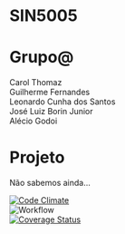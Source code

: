# SIN5005

# Grupo@

Carol Thomaz </br>
Guilherme Fernandes </br>
Leonardo Cunha dos Santos </br>
José Luiz Borin Junior </br>
Alécio Godoi </br>

# Projeto

Não sabemos ainda...

[![Code Climate](https://codeclimate.com/github/cloudfoundry/membrane.png)](https://codeclimate.com/github/a-godoi/SIN5005) </br>
![Workflow](https://github.com/a-godoi/SIN5005/actions/workflows/github-actions.yml/badge.svg) </br>
[![Coverage Status](https://coveralls.io/repos/github/a-godoi/SIN5005/badge.svg?branch=main)](https://coveralls.io/github/a-godoi/SIN5005?branch=main)


